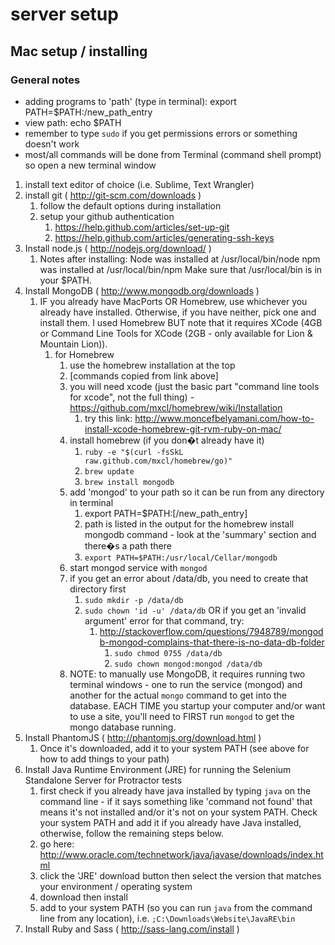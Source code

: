 # server setup

## Mac setup / installing
### General notes
- adding programs to 'path' (type in terminal): export PATH=$PATH:/new_path_entry
- view path: echo $PATH
- remember to type `sudo` if you get permissions errors or something doesn't work
- most/all commands will be done from Terminal (command shell prompt) so open a new terminal window

1. install text editor of choice (i.e. Sublime, Text Wrangler)
2. install git ( http://git-scm.com/downloads )
	1. follow the default options during installation
	2. setup your github authentication
		1. https://help.github.com/articles/set-up-git
		2. https://help.github.com/articles/generating-ssh-keys
3. Install node.js ( http://nodejs.org/download/ )
	1. Notes after installing:
		Node was installed at
		/usr/local/bin/node
		npm was installed at
		/usr/local/bin/npm
		Make sure that /usr/local/bin is in your $PATH.
4. Install MongoDB ( http://www.mongodb.org/downloads )
	1. IF you already have MacPorts OR Homebrew, use whichever you already have installed. Otherwise, if you have neither, pick one and install them. I used Homebrew BUT note that it requires XCode (4GB or Command Line Tools for XCode (2GB - only available for Lion & Mountain Lion)).
		1. for Homebrew
			1. use the homebrew installation at the top
			2. [commands copied from link above]
			3. you will need xcode (just the basic part "command line tools for xcode", not the full thing) - https://github.com/mxcl/homebrew/wiki/Installation
				1. try this link: http://www.moncefbelyamani.com/how-to-install-xcode-homebrew-git-rvm-ruby-on-mac/
			4. install homebrew (if you don�t already have it)
				1. `ruby -e "$(curl -fsSkL raw.github.com/mxcl/homebrew/go)"`
				2. `brew update`
				3. `brew install mongodb`
			5. add 'mongod' to your path so it can be run from any directory in terminal
				1. export PATH=$PATH:[/new_path_entry]
				2. path is listed in the output for the homebrew install mongodb command - look at the 'summary' section and there�s a path there
				3. `export PATH=$PATH:/usr/local/Cellar/mongodb`
			6. start mongod service with `mongod`
			7. if you get an error about /data/db, you need to create that directory first
				1. `sudo mkdir -p /data/db`
				2. `sudo chown 'id -u' /data/db` OR if you get an 'invalid argument' error for that command, try:
					1. http://stackoverflow.com/questions/7948789/mongodb-mongod-complains-that-there-is-no-data-db-folder
						1. `sudo chmod 0755 /data/db`
						2. `sudo chown mongod:mongod /data/db`
			8. NOTE: to manually use MongoDB, it requires running two terminal windows - one to run the service (mongod) and another for the actual `mongo` command to get into the database. EACH TIME you startup your computer and/or want to use a site, you'll need to FIRST run `mongod` to get the mongo database running.
5. Install PhantomJS ( http://phantomjs.org/download.html )
	1. Once it's downloaded, add it to your system PATH (see above for how to add things to your path)
6. Install Java Runtime Environment (JRE) for running the Selenium Standalone Server for Protractor tests
	1. first check if you already have java installed by typing `java` on the command line - if it says something like 'command not found' that means it's not installed and/or it's not on your system PATH. Check your system PATH and add it if you already have Java installed, otherwise, follow the remaining steps below.
	2. go here: http://www.oracle.com/technetwork/java/javase/downloads/index.html
	3. click the 'JRE' download button then select the version that matches your environment / operating system
	4. download then install
	5. add to your system PATH (so you can run `java` from the command line from any location), i.e. `;C:\Downloads\Website\JavaRE\bin`
7. Install Ruby and Sass ( http://sass-lang.com/install )
